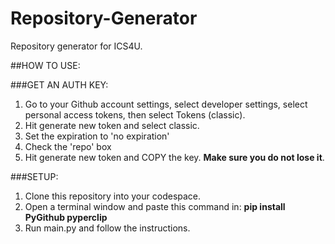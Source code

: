 # Repository-Generator

Repository generator for ICS4U.

##HOW TO USE:

###GET AN AUTH KEY:
1. Go to your Github account settings, select developer settings, select personal access tokens, then select Tokens (classic).
2. Hit generate new token and select classic.
3. Set the expiration to 'no expiration'
4. Check the 'repo' box
5. Hit generate new token and COPY the key. **Make sure you do not lose it**.

###SETUP:
1. Clone this repository into your codespace.
2. Open a terminal window and paste this command in: **pip install PyGithub pyperclip**
3. Run main.py and follow the instructions.
